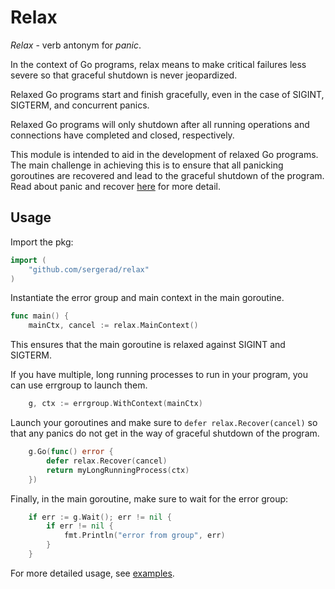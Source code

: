 # Relax

*Relax* - verb antonym for *panic*.

In the context of Go programs, relax means to make critical failures less severe so that graceful shutdown is never jeopardized.

Relaxed Go programs start and finish gracefully, even in the case of SIGINT, SIGTERM, and concurrent panics.

Relaxed Go programs will only shutdown after all running operations and connections have completed and closed, respectively.

This module is intended to aid in the development of relaxed Go programs. The main challenge in achieving this is to ensure that all panicking goroutines are recovered and lead to the graceful shutdown of the program. Read about panic and recover [here](https://go.dev/blog/defer-panic-and-recover) for more detail.

## Usage

Import the pkg:

```Go
import (
	"github.com/sergerad/relax"
)
```

Instantiate the error group and main context in the main goroutine.

```Go
func main() {
	mainCtx, cancel := relax.MainContext()
```

This ensures that the main goroutine is relaxed against SIGINT and SIGTERM.

If you have multiple, long running processes to run in your program, you can use errgroup to launch them.

```Go
	g, ctx := errgroup.WithContext(mainCtx)
```

Launch your goroutines and make sure to `defer relax.Recover(cancel)` so that any panics do not get in the way of graceful shutdown of the program.
```Go
	g.Go(func() error {
		defer relax.Recover(cancel)
		return myLongRunningProcess(ctx)
	})
```

Finally, in the main goroutine, make sure to wait for the error group:

```Go
	if err := g.Wait(); err != nil {
		if err != nil {
			fmt.Println("error from group", err)
		}
	}
```

For more detailed usage, see [examples](./examples/).
